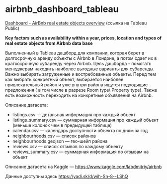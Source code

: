 # airbnb_dashboard_tableau

[Dashboard - AirBnb real estate objects overview](https://public.tableau.com/profile/daria.kandy#!/vizhome/AirBnbproject/Dashboard1) (ссылка на Tableau Public)

**Key factors such as availability within a year, prices, location and types of real estate objects from Airbnb data base**

Выполненный в Tableau дашборд для компании, которая берет в долгосрочную аренду объекты с Airbnb в Лондоне, а потом сдает их в краткосрочную субаренду через Airbnb. Цель дашборда - помогать менеджерам находить наиболее выгодные варианты для субаренды. Важно выбирать загруженные и востребованные объекты. Перед тем как выбрать конкретный объект, выбирается наиболее привлекательный район и уже внутри района ищутся подходящие предложения ( в том числе в разрезе Room type\ Property type). Также есть возможность переходить на конкретные объявления на Airbnb. 


Описание датасета:
- listings.csv — детальная информация про каждый объект
- listings_summary.csv — суммарная информация про каждый объект (меньше колонок чем в предыдущей таблице)
- calendar.csv — календарь доступности объекта по дням за год
- neighbourhoods.csv — список районов
- neighbourhoods.geojson — гео-шейп района
- reviews.csv — список отзывов по каждому объекту
- reviews_summary.csv — суммарная информация по отзывам на объект

Описание датасета на Kaggle — https://www.kaggle.com/labdmitriy/airbnb 

Данные доступны здесь https://yadi.sk/d/wih-Sn-8--LShQ 
